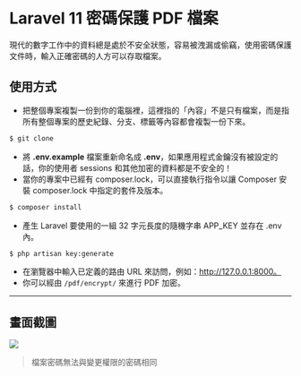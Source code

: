 # Laravel 11 密碼保護 PDF 檔案

現代的數字工作中的資料總是處於不安全狀態，容易被洩漏或偷竊，使用密碼保護文件時，輸入正確密碼的人方可以存取檔案。

## 使用方式
- 把整個專案複製一份到你的電腦裡，這裡指的「內容」不是只有檔案，而是指所有整個專案的歷史紀錄、分支、標籤等內容都會複製一份下來。
```sh
$ git clone
```
- 將 __.env.example__ 檔案重新命名成 __.env__，如果應用程式金鑰沒有被設定的話，你的使用者 sessions 和其他加密的資料都是不安全的！
- 當你的專案中已經有 composer.lock，可以直接執行指令以讓 Composer 安裝 composer.lock 中指定的套件及版本。
```sh
$ composer install
```
- 產⽣ Laravel 要使用的一組 32 字元長度的隨機字串 APP_KEY 並存在 .env 內。
```sh
$ php artisan key:generate
```
- 在瀏覽器中輸入已定義的路由 URL 來訪問，例如：http://127.0.0.1:8000。
- 你可以經由 `/pdf/encrypt/` 來進行 PDF 加密。

----

## 畫面截圖
![](https://i.imgur.com/7FI6V5k.gif)
> 檔案密碼無法與變更權限的密碼相同
